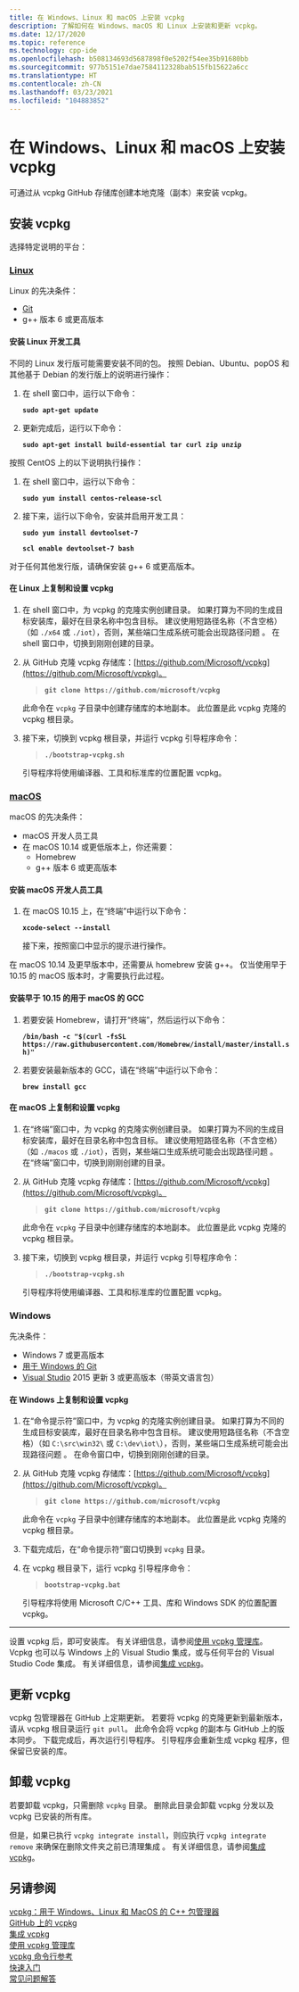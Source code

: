 ```yaml
---
title: 在 Windows、Linux 和 macOS 上安装 vcpkg
description: 了解如何在 Windows、macOS 和 Linux 上安装和更新 vcpkg。
ms.date: 12/17/2020
ms.topic: reference
ms.technology: cpp-ide
ms.openlocfilehash: b508134693d5687898f0e5202f54ee35b91680bb
ms.sourcegitcommit: 977b5151e7dae7584112328bab515fb15622a6cc
ms.translationtype: HT
ms.contentlocale: zh-CN
ms.lasthandoff: 03/23/2021
ms.locfileid: "104883852"
---
```

# <a name="install-vcpkg-on-windows-linux-and-macos"></a>在 Windows、Linux 和 macOS 上安装 vcpkg

可通过从 vcpkg GitHub 存储库创建本地克隆（副本）来安装 vcpkg。

## <a name="install-vcpkg"></a>安装 vcpkg

选择特定说明的平台：

### <a name="linux"></a>[Linux](#tab/linux)

Linux 的先决条件：

- [Git](https://git-scm.com/downloads)
- g++ 版本 6 或更高版本

#### <a name="to-install-linux-development-tools"></a>安装 Linux 开发工具

不同的 Linux 发行版可能需要安装不同的包。 按照 Debian、Ubuntu、popOS 和其他基于 Debian 的发行版上的说明进行操作：

1. 在 shell 窗口中，运行以下命令：

   **`sudo apt-get update`**

1. 更新完成后，运行以下命令：

   **`sudo apt-get install build-essential tar curl zip unzip`**

按照 CentOS 上的以下说明执行操作：

1. 在 shell 窗口中，运行以下命令：

   **`sudo yum install centos-release-scl`**

1. 接下来，运行以下命令，安装并启用开发工具：

   **`sudo yum install devtoolset-7`**

   **`scl enable devtoolset-7 bash`**

对于任何其他发行版，请确保安装 g++ 6 或更高版本。

#### <a name="to-copy-and-set-up-vcpkg-on-linux"></a>在 Linux 上复制和设置 vcpkg

1. 在 shell 窗口中，为 vcpkg 的克隆实例创建目录。 如果打算为不同的生成目标安装库，最好在目录名称中包含目标。 建议使用短路径名称（不含空格）（如 `./x64` 或 `./iot`），否则，某些端口生成系统可能会出现路径问题 。 在 shell 窗口中，切换到刚刚创建的目录。

1. 从 GitHub 克隆 vcpkg 存储库：[https://github.com/Microsoft/vcpkg](https://github.com/Microsoft/vcpkg)。

   > **`git clone https://github.com/microsoft/vcpkg`**

   此命令在 `vcpkg` 子目录中创建存储库的本地副本。 此位置是此 vcpkg 克隆的 vcpkg 根目录。

1. 接下来，切换到 vcpkg 根目录，并运行 vcpkg 引导程序命令：

   > **`./bootstrap-vcpkg.sh`**

   引导程序将使用编译器、工具和标准库的位置配置 vcpkg。

### <a name="macos"></a>[macOS](#tab/macos)

macOS 的先决条件：

- macOS 开发人员工具
- 在 macOS 10.14 或更低版本上，你还需要：
  - Homebrew
  - g++ 版本 6 或更高版本

#### <a name="to-install-macos-developer-tools"></a>安装 macOS 开发人员工具

1. 在 macOS 10.15 上，在“终端”中运行以下命令：

   **`xcode-select --install`**

   接下来，按照窗口中显示的提示进行操作。

在 macOS 10.14 及更早版本中，还需要从 homebrew 安装 g++。 仅当使用早于 10.15 的 macOS 版本时，才需要执行此过程。

#### <a name="to-install-gcc-for-macos-before-1015"></a>安装早于 10.15 的用于 macOS 的 GCC

1. 若要安装 Homebrew，请打开“终端”，然后运行以下命令：

   **`/bin/bash -c "$(curl -fsSL https://raw.githubusercontent.com/Homebrew/install/master/install.sh)"`**

1. 若要安装最新版本的 GCC，请在“终端”中运行以下命令：

   **`brew install gcc`**

#### <a name="to-copy-and-set-up-vcpkg-on-macos"></a>在 macOS 上复制和设置 vcpkg

1. 在“终端”窗口中，为 vcpkg 的克隆实例创建目录。 如果打算为不同的生成目标安装库，最好在目录名称中包含目标。 建议使用短路径名称（不含空格）（如 `./macos` 或 `./iot`），否则，某些端口生成系统可能会出现路径问题 。 在“终端”窗口中，切换到刚刚创建的目录。

1. 从 GitHub 克隆 vcpkg 存储库：[https://github.com/Microsoft/vcpkg](https://github.com/Microsoft/vcpkg)。

   > **`git clone https://github.com/microsoft/vcpkg`**

   此命令在 `vcpkg` 子目录中创建存储库的本地副本。 此位置是此 vcpkg 克隆的 vcpkg 根目录。

1. 接下来，切换到 vcpkg 根目录，并运行 vcpkg 引导程序命令：

   > **`./bootstrap-vcpkg.sh`**

   引导程序将使用编译器、工具和标准库的位置配置 vcpkg。

### <a name="windows"></a>Windows

先决条件：

- Windows 7 或更高版本
- [用于 Windows 的 Git](https://git-scm.com/downloads)
- [Visual Studio](https://visualstudio.microsoft.com/) 2015 更新 3 或更高版本（带英文语言包）

#### <a name="to-copy-and-set-up-vcpkg-on-windows"></a>在 Windows 上复制和设置 vcpkg

1. 在“命令提示符”窗口中，为 vcpkg 的克隆实例创建目录。 如果打算为不同的生成目标安装库，最好在目录名称中包含目标。 建议使用短路径名称（不含空格）（如 `C:\src\win32\` 或 `C:\dev\iot\`），否则，某些端口生成系统可能会出现路径问题 。 在命令窗口中，切换到刚刚创建的目录。

1. 从 GitHub 克隆 vcpkg 存储库：[https://github.com/Microsoft/vcpkg](https://github.com/Microsoft/vcpkg)。

   > **`git clone https://github.com/microsoft/vcpkg`**

   此命令在 `vcpkg` 子目录中创建存储库的本地副本。 此位置是此 vcpkg 克隆的 vcpkg 根目录。

1. 下载完成后，在“命令提示符”窗口切换到 `vcpkg` 目录。

1. 在 vcpkg 根目录下，运行 vcpkg 引导程序命令：

   > **`bootstrap-vcpkg.bat`**

   引导程序将使用 Microsoft C/C++ 工具、库和 Windows SDK 的位置配置 vcpkg。

---

设置 vcpkg 后，即可安装库。 有关详细信息，请参阅[使用 vcpkg 管理库](manage-libraries-with-vcpkg.md)。 Vcpkg 也可以与 Windows 上的 Visual Studio 集成，或与任何平台的 Visual Studio Code 集成。 有关详细信息，请参阅[集成 vcpkg](integrate-vcpkg.md)。

## <a name="update-vcpkg"></a>更新 vcpkg

vcpkg 包管理器在 GitHub 上定期更新。 若要将 vcpkg 的克隆更新到最新版本，请从 vcpkg 根目录运行 `git pull`。 此命令会将 vcpkg 的副本与 GitHub 上的版本同步。 下载完成后，再次运行引导程序。 引导程序会重新生成 vcpkg 程序，但保留已安装的库。

## <a name="uninstall-vcpkg"></a>卸载 vcpkg

若要卸载 vcpkg，只需删除 `vcpkg` 目录。 删除此目录会卸载 vcpkg 分发以及 vcpkg 已安装的所有库。

但是，如果已执行 `vcpkg integrate install`，则应执行 `vcpkg integrate remove` 来确保在删除文件夹之前已清理集成 。 有关详细信息，请参阅[集成 vcpkg](integrate-vcpkg.md)。

## <a name="see-also"></a>另请参阅

[vcpkg：用于 Windows、Linux 和 MacOS 的 C++ 包管理器](./vcpkg.md)\
[GitHub 上的 vcpkg](https://github.com/Microsoft/vcpkg)\
[集成 vcpkg](integrate-vcpkg.md)\
[使用 vcpkg 管理库](manage-libraries-with-vcpkg.md)\
[vcpkg 命令行参考](vcpkg-command-line-reference.md)\
[快速入门](https://github.com/microsoft/vcpkg/blob/master/docs/README.md)\
[常见问题解答](https://github.com/microsoft/vcpkg/blob/master/docs/about/faq.md)
